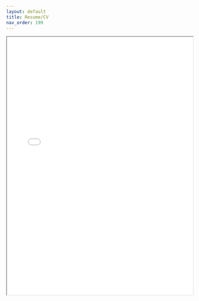 ```yaml
---
layout: default
title: Resume/CV
nav_order: 199
---
```

<iframe src="./CV_USA.pdf" width="100%" height=700>
</iframe>


